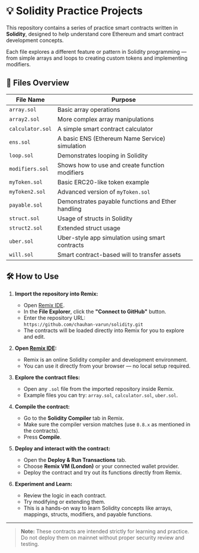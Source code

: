 # 💡 Solidity Practice Projects

This repository contains a series of practice smart contracts written in **Solidity**, designed to help understand core Ethereum and smart contract development concepts.

Each file explores a different feature or pattern in Solidity programming — from simple arrays and loops to creating custom tokens and implementing modifiers.

## 📂 Files Overview

| File Name        | Purpose                                              |
|------------------|------------------------------------------------------|
| `array.sol`      | Basic array operations                               |
| `array2.sol`     | More complex array manipulations                     |
| `calculator.sol` | A simple smart contract calculator                   |
| `ens.sol`        | A basic ENS (Ethereum Name Service) simulation       |
| `loop.sol`       | Demonstrates looping in Solidity                     |
| `modifiers.sol`  | Shows how to use and create function modifiers       |
| `myToken.sol`    | Basic ERC20-like token example                       |
| `myToken2.sol`   | Advanced version of `myToken.sol`                    |
| `payable.sol`    | Demonstrates payable functions and Ether handling    |
| `struct.sol`     | Usage of structs in Solidity                         |
| `struct2.sol`    | Extended struct usage                                |
| `uber.sol`       | Uber-style app simulation using smart contracts      |
| `will.sol`       | Smart contract-based will to transfer assets         |

## 🛠️ How to Use  

1. **Import the repository into Remix:**  

    - Open [Remix IDE](https://remix.ethereum.org/).  
    - In the **File Explorer**, click the **"Connect to GitHub"** button.  
    - Enter the repository URL:  
      `https://github.com/chauhan-varun/solidity.git  `
    - The contracts will be loaded directly into Remix for you to explore and edit.  

2. **Open [Remix IDE](https://remix.ethereum.org/):**  

    - Remix is an online Solidity compiler and development environment.  
    - You can use it directly from your browser — no local setup required.  

3. **Explore the contract files:**  

    - Open any `.sol` file from the imported repository inside Remix.  
    - Example files you can try: `array.sol`, `calculator.sol`, `uber.sol`.  

4. **Compile the contract:**  

    - Go to the **Solidity Compiler** tab in Remix.  
    - Make sure the compiler version matches (use `0.8.x` as mentioned in the contracts).  
    - Press **Compile**.  

5. **Deploy and interact with the contract:**  

    - Open the **Deploy & Run Transactions** tab.  
    - Choose **Remix VM (London)** or your connected wallet provider.  
    - Deploy the contract and try out its functions directly from Remix.  

6. **Experiment and Learn:**  

    - Review the logic in each contract.  
    - Try modifying or extending them.  
    - This is a hands-on way to learn Solidity concepts like arrays, mappings, structs, modifiers, and payable functions.  

---

> **Note:** These contracts are intended strictly for learning and practice.  
> Do not deploy them on mainnet without proper security review and testing.  
